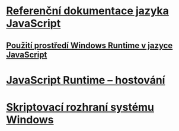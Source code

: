 # [Referenční dokumentace jazyka JavaScript](javascript/javascript-language-reference.md)
## [Použití prostředí Windows Runtime v jazyce JavaScript](jswinrt/using-the-windows-runtime-in-javascript.md)
# [JavaScript Runtime – hostování](chakra-hosting/javascript-runtime-hosting.md)
# [Skriptovací rozhraní systému Windows](winscript/windows-script-interfaces.md)
